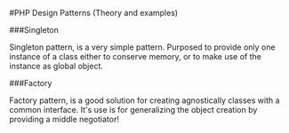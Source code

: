 #PHP Design Patterns (Theory and examples)

###Singleton

Singleton pattern, is a very simple pattern. Purposed to provide only one instance of a class either to conserve memory, or to make use of the instance as global object.

###Factory

Factory pattern, is a good solution for creating agnostically classes with a common interface. It's use is for generalizing the object creation by providing a middle negotiator!

